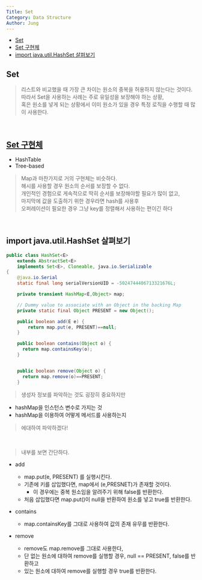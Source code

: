```yaml
---
Title: Set
Category: Data Structure
Author: Jung
---
```


- [Set](#set)
- [Set 구현체](#set-구현체)
- [import java.util.HashSet 살펴보기](#import-javautilhashset-살펴보기)

## Set

> 리스트와 비교했을 때 가장 큰 차이는 원소의 중복을 허용하지 않는다는 것이다.  
> 따라서 Set을 사용하는 사례는 주로 유일성을 보장해야 하는 상황,  
> 혹은 원소를 넣게 되는 상황에서 이미 원소가 있을 경우 특정 로직을 수행할 때 많이 사용한다.

</br>

## [Set 구현체](#java-구현체)

- HashTable
- Tree-based

> Map과 마찬가지로 거의 구현체는 비슷하다.  
> 해시를 사용할 경우 원소의 순서를 보장할 수 없다.  
> 개인적인 경험으로 게속적으로 딱히 순서를 보장해야할 필요가 많이 없고,  
> 마지막에 값을 도출하기 위한 경우라면 hash를 사용후  
> 오퍼레이션이 필요한 경우 그냥 key를 정렬해서 사용하는 편이긴 하다

</br>

## import java.util.HashSet 살펴보기

```java
public class HashSet<E>
    extends AbstractSet<E>
    implements Set<E>, Cloneable, java.io.Serializable
{
    @java.io.Serial
    static final long serialVersionUID = -5024744406713321676L;

    private transient HashMap<E,Object> map;

    // Dummy value to associate with an Object in the backing Map
    private static final Object PRESENT = new Object();

    public boolean add(E e) {
        return map.put(e, PRESENT)==null;
    }

    public boolean contains(Object o) {
      return map.containsKey(o);
    }


    public boolean remove(Object o) {
      return map.remove(o)==PRESENT;
    }

```

> 생성자 정보를 파악하는 것도 굉장히 중요하지만

- hashMap을 인스턴스 변수로 가지는 것
- hashMap을 이용하여 어떻게 메서드를 사용하는지

> 에대하여 파악하겠다!

</br>

> 내부를 보면 간단하다.

- add

  - map.put(e, PRESENT) 를 실행시킨다.
  - 기존에 키를 삽입했다면, map에서 (e,PRESNET)가 존재할 것이다.
    - 이 경우에는 중복 원소임을 알려주기 위해 false를 반환한다.
  - 처음 삽입했다면 map.put()이 null을 반환하여 원소를 넣고 true를 반환한다.

- contains

  - map.containsKey를 그대로 사용하여 값의 존재 유무를 반환한다.

- remove
  - remove도 map.remove를 그대로 사용한다,
  - 단 없는 원소에 대하여 remove를 실행할 경우, null == PRESENT, false를 반환하고
  - 있는 원소에 대하여 remove를 실행할 경우 true를 반환한다.
